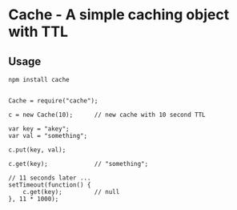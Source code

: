 
# Cache - A simple caching object with TTL

## Usage

	npm install cache


	Cache = require("cache");

	c = new Cache(10);		// new cache with 10 second TTL

	var key = "akey";
	var val = "something";

	c.put(key, val);

	c.get(key);				// "something";

	// 11 seconds later ...
	setTimeout(function() {
		c.get(key);			// null
	}, 11 * 1000);




